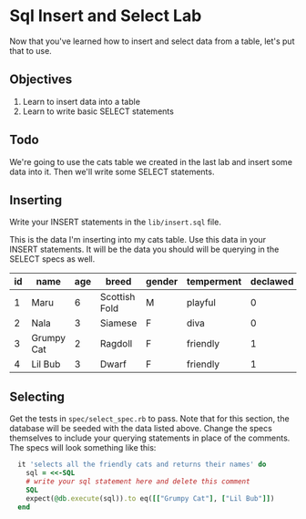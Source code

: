 

# Sql Insert and Select Lab

Now that you've learned how to insert and select data from a table, let's put that to use.

## Objectives

1. Learn to insert data into a table
2. Learn to write basic SELECT statements

## Todo

We're going to use the cats table we created in the last lab and insert some data into it. Then we'll write some SELECT statements.


## Inserting

Write your INSERT statements in the `lib/insert.sql` file.

This is the data I'm inserting into my cats table. Use this data in your INSERT statements. It will be the data you should will be querying in the SELECT specs as well.

|id |name|age|breed|gender|temperment|declawed|
|---|----|---|-----|------|----------|--------|
|1  |Maru| 6 |Scottish Fold|M|playful|0|
|2  |Nala| 3 |Siamese|F|diva|0|
|3  |Grumpy Cat|2|Ragdoll|F|friendly|1|
|4  |Lil Bub|3|Dwarf|F|friendly|1|

## Selecting

Get the tests in `spec/select_spec.rb` to pass. Note that for this section, the database will be seeded with the data listed above. Change the specs themselves to include your querying statements in place of the comments. The specs will look something like this:

```ruby
  it 'selects all the friendly cats and returns their names' do 
    sql = <<-SQL
    # write your sql statement here and delete this comment
    SQL
    expect(@db.execute(sql)).to eq([["Grumpy Cat"], ["Lil Bub"]])
  end
```
